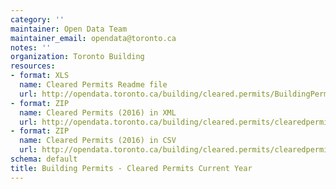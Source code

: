 ```yaml
---
category: ''
maintainer: Open Data Team
maintainer_email: opendata@toronto.ca
notes: ''
organization: Toronto Building
resources:
- format: XLS
  name: Cleared Permits Readme file
  url: http://opendata.toronto.ca/building/cleared.permits/BuildingPermitsClearedReadme.xls
- format: ZIP
  name: Cleared Permits (2016) in XML
  url: http://opendata.toronto.ca/building/cleared.permits/clearedpermits2016.zip
- format: ZIP
  name: Cleared Permits (2016) in CSV
  url: http://opendata.toronto.ca/building/cleared.permits/clearedpermits2016_csv.zip
schema: default
title: Building Permits - Cleared Permits Current Year
---
```

